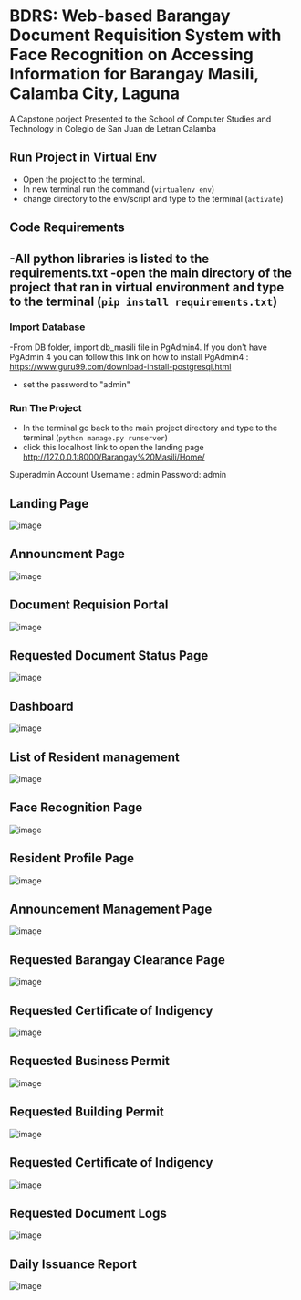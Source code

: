 # BDRS: Web-based Barangay Document Requisition System with Face Recognition on Accessing Information for Barangay Masili, Calamba City, Laguna
A Capstone porject Presented to the School of Computer Studies and Technology in Colegio de San Juan de Letran Calamba

## Run Project in Virtual Env
- Open the project to the terminal.
- In new terminal run the command (`virtualenv env`)
- change directory to the env/script and type to the terminal (`activate`)

## Code Requirements
-All python libraries is listed to the requirements.txt
-open the main directory of the project that ran in virtual environment and type to the terminal (`pip install requirements.txt`) 
-
### Import Database
-From DB folder, import db_masili file in PgAdmin4. If you don't have PgAdmin 4 you can follow this link on how to install PgAdmin4 : https://www.guru99.com/download-install-postgresql.html
- set the password to "admin"

### Run The Project
- In the terminal go back to the main project directory and type to the terminal (`python manage.py runserver`)
- click this localhost link to open the landing page http://127.0.0.1:8000/Barangay%20Masili/Home/

Superadmin Account
Username : admin
Password: admin

## Landing Page
![image](https://user-images.githubusercontent.com/90493470/214590859-e098aae4-b5ef-4b35-a704-861b385df119.png)

## Announcment Page
![image](https://user-images.githubusercontent.com/90493470/214596125-5e2c1015-59b5-43fe-a97a-90e2430dca99.png)

## Document Requision Portal
![image](https://user-images.githubusercontent.com/90493470/214596966-00427e6d-adad-4c21-b799-cb38e4b07d61.png)

## Requested Document Status Page
![image](https://user-images.githubusercontent.com/90493470/214597256-93ebfa1a-4d12-48d5-ba99-5e4e2d95d9cf.png)

## Dashboard
![image](https://user-images.githubusercontent.com/90493470/214597859-a9ae4df0-8442-460f-9e27-74341c4fa646.png)

## List of Resident management
![image](https://user-images.githubusercontent.com/90493470/214597964-bbdfc1c8-b97e-4eca-b2b5-dc18562fc990.png)

## Face Recognition Page
![image](https://user-images.githubusercontent.com/90493470/214598256-f27b1491-d153-4100-b931-79e49667986c.png)

## Resident Profile Page
![image](https://user-images.githubusercontent.com/90493470/214598390-5b3ed5b1-9c23-406b-80af-6c58c3750709.png)

## Announcement Management Page
![image](https://user-images.githubusercontent.com/90493470/214598513-a913c9d0-a150-4c34-a110-aae1a19de8c0.png)

## Requested Barangay Clearance Page
![image](https://user-images.githubusercontent.com/90493470/214598841-60ff26f5-5a7d-4cd9-8ede-3b05759c4cb9.png)

## Requested Certificate of Indigency
![image](https://user-images.githubusercontent.com/90493470/214599647-3453de92-dd9c-4eab-9868-12873812c350.png)

## Requested Business Permit
![image](https://user-images.githubusercontent.com/90493470/214599799-58f1d86f-846c-4146-be0e-d6c156247898.png)

## Requested Building Permit
![image](https://user-images.githubusercontent.com/90493470/214599946-ce8ecab4-e037-401c-a0fd-9e3e24922a02.png)

## Requested Certificate of Indigency
![image](https://user-images.githubusercontent.com/90493470/214600081-3ffc714b-b700-4705-903b-f4fd517516f4.png)

## Requested Document Logs
![image](https://user-images.githubusercontent.com/90493470/214601132-234f2d7f-daf9-401b-bca7-d3864fbe4820.png)

## Daily Issuance Report
![image](https://user-images.githubusercontent.com/90493470/214601250-6158804e-067f-4b07-9d5f-722afb318288.png)



